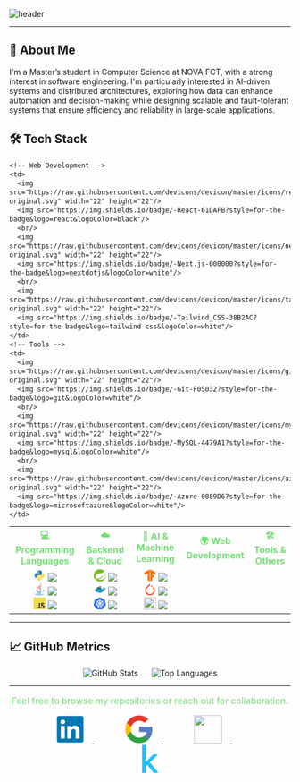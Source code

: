 ![header](https://capsule-render.vercel.app/api?type=waving&height=300&color=0:77dd77,100:b4d3b2&text=Manuel%20Pinto&reversal=false&animation=fadeIn&textBg=false&fontSize=60&desc=Software%20Engineer%20|%20MSc%20in%20Computer%20Science&descSize=25&descAlignY=55&fontAlignY=38)

---

## 👋 **About Me**
I'm a Master’s student in Computer Science at NOVA FCT, with a strong interest in software engineering. I'm particularly interested in AI-driven systems and distributed architectures, exploring how data can enhance automation and decision-making while designing scalable and fault-tolerant systems that ensure efficiency and reliability in large-scale applications. 

## 🛠️ **Tech Stack**

<table align="center">
  <tr>
    <th align="center" style="color:#77dd77; font-size:16px;">💻 Programming Languages</th>
    <th align="center" style="color:#77dd77; font-size:16px;">☁️ Backend & Cloud</th>
    <th align="center" style="color:#77dd77; font-size:16px;">🧠 AI & Machine Learning</th>
    <th align="center" style="color:#77dd77; font-size:16px;">🌍 Web Development</th>
    <th align="center" style="color:#77dd77; font-size:16px;">🛠️ Tools & Others</th>
  </tr>

  <tr align="center">
    <!-- Programming Languages -->
    <td>
      <img src="https://raw.githubusercontent.com/devicons/devicon/master/icons/python/python-original.svg" width="22" height="22"/>
      <img src="https://img.shields.io/badge/-Python-306998?style=for-the-badge&logo=python&logoColor=white"/>
      <br/>
      <img src="https://raw.githubusercontent.com/devicons/devicon/master/icons/java/java-original.svg" width="22" height="22"/>
      <img src="https://img.shields.io/badge/-Java-ED8B00?style=for-the-badge&logo=openjdk&logoColor=white"/>
      <br/>
      <img src="https://raw.githubusercontent.com/devicons/devicon/master/icons/javascript/javascript-original.svg" width="22" height="22"/>
      <img src="https://img.shields.io/badge/-JavaScript-F7DF1E?style=for-the-badge&logo=javascript&logoColor=black"/>
    </td>
    <!-- Backend & Cloud -->
    <td>
      <img src="https://raw.githubusercontent.com/devicons/devicon/master/icons/spring/spring-original.svg" width="22" height="22"/>
      <img src="https://img.shields.io/badge/-SpringBoot-6DB33F?style=for-the-badge&logo=spring&logoColor=white"/>
      <br/>
      <img src="https://raw.githubusercontent.com/devicons/devicon/master/icons/docker/docker-original.svg" width="22" height="22"/>
      <img src="https://img.shields.io/badge/-Docker-2496ED?style=for-the-badge&logo=docker&logoColor=white"/>
      <br/>
      <img src="https://raw.githubusercontent.com/devicons/devicon/master/icons/kubernetes/kubernetes-plain.svg" width="22" height="22"/>
      <img src="https://img.shields.io/badge/-Kubernetes-326CE5?style=for-the-badge&logo=kubernetes&logoColor=white"/>
    </td>
    <!-- AI & ML -->
    <td>
      <img src="https://raw.githubusercontent.com/devicons/devicon/master/icons/tensorflow/tensorflow-original.svg" width="22" height="22"/>
      <img src="https://img.shields.io/badge/-TensorFlow-FF6F00?style=for-the-badge&logo=tensorflow&logoColor=white"/>
      <br/>
      <img src="https://raw.githubusercontent.com/devicons/devicon/master/icons/pytorch/pytorch-original.svg" width="22" height="22"/>
      <img src="https://img.shields.io/badge/-PyTorch-EE4C2C?style=for-the-badge&logo=pytorch&logoColor=white"/>
      <br/>
      <img src="https://huggingface.co/front/assets/huggingface_logo-noborder.svg" width="22" height="22"/>
      <img src="https://img.shields.io/badge/-HuggingFace-FFCC4D?style=for-the-badge&logo=huggingface&logoColor=black"/>
    </td>

    <!-- Web Development -->
    <td>
      <img src="https://raw.githubusercontent.com/devicons/devicon/master/icons/react/react-original.svg" width="22" height="22"/>
      <img src="https://img.shields.io/badge/-React-61DAFB?style=for-the-badge&logo=react&logoColor=black"/>
      <br/>
      <img src="https://raw.githubusercontent.com/devicons/devicon/master/icons/nextjs/nextjs-original.svg" width="22" height="22"/>
      <img src="https://img.shields.io/badge/-Next.js-000000?style=for-the-badge&logo=nextdotjs&logoColor=white"/>
      <br/>
      <img src="https://raw.githubusercontent.com/devicons/devicon/master/icons/tailwindcss/tailwindcss-original.svg" width="22" height="22"/>
      <img src="https://img.shields.io/badge/-Tailwind_CSS-38B2AC?style=for-the-badge&logo=tailwind-css&logoColor=white"/>
    </td>
    <!-- Tools -->
    <td>
      <img src="https://raw.githubusercontent.com/devicons/devicon/master/icons/git/git-original.svg" width="22" height="22"/>
      <img src="https://img.shields.io/badge/-Git-F05032?style=for-the-badge&logo=git&logoColor=white"/>
      <br/>
      <img src="https://raw.githubusercontent.com/devicons/devicon/master/icons/mysql/mysql-original.svg" width="22" height="22"/>
      <img src="https://img.shields.io/badge/-MySQL-4479A1?style=for-the-badge&logo=mysql&logoColor=white"/>
      <br/>
      <img src="https://raw.githubusercontent.com/devicons/devicon/master/icons/azure/azure-original.svg" width="22" height="22"/>
      <img src="https://img.shields.io/badge/-Azure-0089D6?style=for-the-badge&logo=microsoftazure&logoColor=white"/>
    </td>
  </tr>
</table>

---

## 📈 **GitHub Metrics**
<p align="center">
  <img 
       src="https://github-readme-stats.vercel.app/api?username=ManuelCPinto&show_icons=true&bg_color=0D1117&title_color=C8FFD4&text_color=FFFFFF&icon_color=C8FFD4&border_color=C8FFD4"
       alt="GitHub Stats"
       width="49%"
       style="vertical-align:top; margin-right:2%;"
  />
  <img 
       src="https://github-readme-stats.vercel.app/api/top-langs/?username=ManuelCPinto&layout=compact&bg_color=0D1117&title_color=C8FFD4&text_color=FFFFFF&icon_color=C8FFD4&border_color=C8FFD4"
       alt="Top Languages"
       width="37.3%"
       style="vertical-align:bottom; margin-left:2%;"
  />
</p>

---

<p align="center" style="color:#77dd77; font-size:16px;">
  Feel free to browse my repositories or reach out for collaboration.
</p>

<p align="center">
  <a href="https://www.linkedin.com/in/ManuelCPinto" target="_blank">
    <img src="https://raw.githubusercontent.com/devicons/devicon/master/icons/linkedin/linkedin-original.svg" width="50" height="50" style="margin: 0 15px;"/>
  </a>
  &nbsp;&nbsp;&nbsp;&nbsp;&nbsp;&nbsp;&nbsp;&nbsp;&nbsp;
  <a href="mailto:manuelcoelhopinto@gmail.com">
    <img src="https://raw.githubusercontent.com/devicons/devicon/master/icons/google/google-original.svg" width="50" height="50" style="margin: 0 15px;"/>
  </a>
  &nbsp;&nbsp;&nbsp;&nbsp;&nbsp;&nbsp;&nbsp;&nbsp;&nbsp;
  <a href="https://leetcode.com/ManuelCPinto" target="_blank">
    <img src="https://upload.wikimedia.org/wikipedia/commons/1/19/LeetCode_logo_black.png" width="50" height="50" style="margin: 0 15px;"/>
  </a>
  &nbsp;&nbsp;&nbsp;&nbsp;&nbsp;&nbsp;&nbsp;&nbsp;&nbsp;
  <a href="https://www.kaggle.com/ManuelCPinto" target="_blank">
    <img src="https://raw.githubusercontent.com/devicons/devicon/master/icons/kaggle/kaggle-original.svg" width="50" height="50" style="margin: 0 100px;"/>
  </a>
</p>


